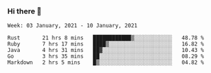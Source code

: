 ### Hi there 👋

<!--START_SECTION:waka-->
```text
Week: 03 January, 2021 - 10 January, 2021

Rust       21 hrs 8 mins   ████████████▒░░░░░░░░░░░░   48.78 % 
Ruby       7 hrs 17 mins   ████▒░░░░░░░░░░░░░░░░░░░░   16.82 % 
Java       4 hrs 31 mins   ██▓░░░░░░░░░░░░░░░░░░░░░░   10.43 % 
Go         3 hrs 35 mins   ██░░░░░░░░░░░░░░░░░░░░░░░   08.29 % 
Markdown   2 hrs 5 mins    █▒░░░░░░░░░░░░░░░░░░░░░░░   04.82 % 
```
<!--END_SECTION:waka-->

<!--
**yqmmm/yqmmm** is a ✨ _special_ ✨ repository because its `README.md` (this file) appears on your GitHub profile.

Here are some ideas to get you started:

- 🔭 I’m currently working on ...
- 🌱 I’m currently learning ...
- 👯 I’m looking to collaborate on ...
- 🤔 I’m looking for help with ...
- 💬 Ask me about ...
- 📫 How to reach me: ...
- 😄 Pronouns: ...
- ⚡ Fun fact: ...
-->
